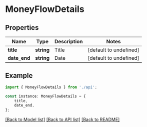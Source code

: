 # MoneyFlowDetails


## Properties

Name | Type | Description | Notes
------------ | ------------- | ------------- | -------------
**title** | **string** | Title | [default to undefined]
**date_end** | **string** | Date | [default to undefined]

## Example

```typescript
import { MoneyFlowDetails } from './api';

const instance: MoneyFlowDetails = {
    title,
    date_end,
};
```

[[Back to Model list]](../README.md#documentation-for-models) [[Back to API list]](../README.md#documentation-for-api-endpoints) [[Back to README]](../README.md)
